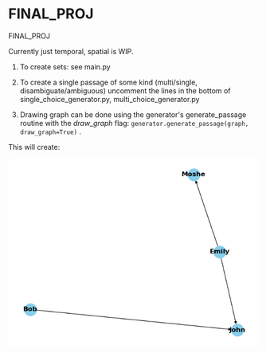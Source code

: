 # FINAL_PROJ
FINAL_PROJ


Currently just temporal, spatial is WIP. 

1. To create sets: see main.py


2. To create a single passage of some kind (multi/single, disambiguate/ambiguous)
    uncomment the lines in the bottom of single_choice_generator.py, multi_choice_generator.py



3. Drawing graph can be done using the generator's generate_passage routine with the *draw_graph* flag:
    `generator.generate_passage(graph, draw_graph=True)` .


This will create:

![img.png](img.png)
